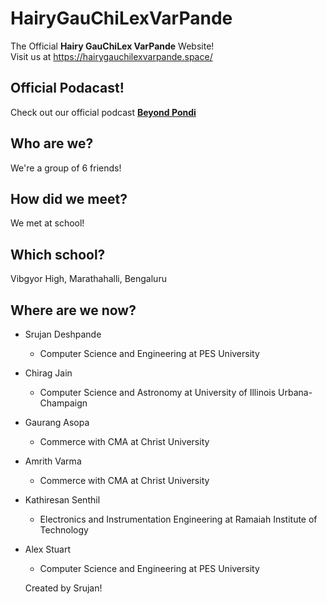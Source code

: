 # HairyGauChiLexVarPande
The Official **Hairy GauChiLex VarPande** Website!  
Visit us at https://hairygauchilexvarpande.space/  

## Official Podacast!
Check out our official podcast [**Beyond Pondi**](https://open.spotify.com/show/5aODDXRF0XxA6GjpZ8ko5R)

## Who are we?
We're a group of 6 friends!

## How did we meet?
We met at school! 

## Which school?
Vibgyor High, Marathahalli, Bengaluru

## Where are we now?
- Srujan Deshpande
  - Computer Science and Engineering at PES University
- Chirag Jain
  - Computer Science and Astronomy at University of Illinois Urbana-Champaign
- Gaurang Asopa
  - Commerce with CMA at Christ University
- Amrith Varma
  - Commerce with CMA at Christ University
- Kathiresan Senthil
  - Electronics and Instrumentation Engineering at Ramaiah Institute of Technology
 - Alex Stuart
   - Computer Science and Engineering at PES University  

  
   Created by Srujan!


